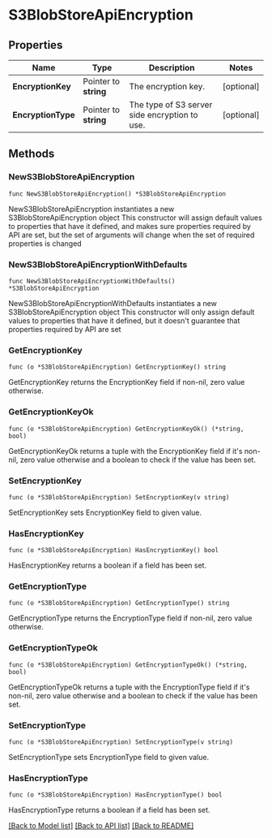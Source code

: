 # S3BlobStoreApiEncryption

## Properties

Name | Type | Description | Notes
------------ | ------------- | ------------- | -------------
**EncryptionKey** | Pointer to **string** | The encryption key. | [optional] 
**EncryptionType** | Pointer to **string** | The type of S3 server side encryption to use. | [optional] 

## Methods

### NewS3BlobStoreApiEncryption

`func NewS3BlobStoreApiEncryption() *S3BlobStoreApiEncryption`

NewS3BlobStoreApiEncryption instantiates a new S3BlobStoreApiEncryption object
This constructor will assign default values to properties that have it defined,
and makes sure properties required by API are set, but the set of arguments
will change when the set of required properties is changed

### NewS3BlobStoreApiEncryptionWithDefaults

`func NewS3BlobStoreApiEncryptionWithDefaults() *S3BlobStoreApiEncryption`

NewS3BlobStoreApiEncryptionWithDefaults instantiates a new S3BlobStoreApiEncryption object
This constructor will only assign default values to properties that have it defined,
but it doesn't guarantee that properties required by API are set

### GetEncryptionKey

`func (o *S3BlobStoreApiEncryption) GetEncryptionKey() string`

GetEncryptionKey returns the EncryptionKey field if non-nil, zero value otherwise.

### GetEncryptionKeyOk

`func (o *S3BlobStoreApiEncryption) GetEncryptionKeyOk() (*string, bool)`

GetEncryptionKeyOk returns a tuple with the EncryptionKey field if it's non-nil, zero value otherwise
and a boolean to check if the value has been set.

### SetEncryptionKey

`func (o *S3BlobStoreApiEncryption) SetEncryptionKey(v string)`

SetEncryptionKey sets EncryptionKey field to given value.

### HasEncryptionKey

`func (o *S3BlobStoreApiEncryption) HasEncryptionKey() bool`

HasEncryptionKey returns a boolean if a field has been set.

### GetEncryptionType

`func (o *S3BlobStoreApiEncryption) GetEncryptionType() string`

GetEncryptionType returns the EncryptionType field if non-nil, zero value otherwise.

### GetEncryptionTypeOk

`func (o *S3BlobStoreApiEncryption) GetEncryptionTypeOk() (*string, bool)`

GetEncryptionTypeOk returns a tuple with the EncryptionType field if it's non-nil, zero value otherwise
and a boolean to check if the value has been set.

### SetEncryptionType

`func (o *S3BlobStoreApiEncryption) SetEncryptionType(v string)`

SetEncryptionType sets EncryptionType field to given value.

### HasEncryptionType

`func (o *S3BlobStoreApiEncryption) HasEncryptionType() bool`

HasEncryptionType returns a boolean if a field has been set.


[[Back to Model list]](../README.md#documentation-for-models) [[Back to API list]](../README.md#documentation-for-api-endpoints) [[Back to README]](../README.md)


